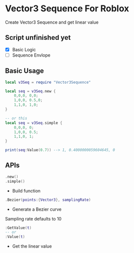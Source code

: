 # Vector3 Sequence For Roblox

Create Vector3 Sequence and get linear value

## Script unfinished yet

- [x] Basic Logic
- [ ] Sequence Envlope

## Basic Usage

```lua
local v3Seq = require "Vector3Sequence"

local seq = v3Seq.new {
    0,0,0, 0,0;
    1,0,0, 0.5,0;
    1,1,0, 1,0;
}

-- or this
local seq = v3Seq.simple {
    0,0,0, 0;
    1,0,0, 0.5;
    1,1,0, 1;
}

print(seq:Value(0.7)) --> 1, 0.4000000059604645, 0
```

## APIs

``` lua
.new()
.simple()
```

- Build function

``` lua
.Bezier(points:{Vector3}, samplingRate)
```

- Generate a Bezier curve

Sampling rate defaults to 10

``` lua
:GetValue(t)
-- or
:Value(t)
```

- Get the linear value
